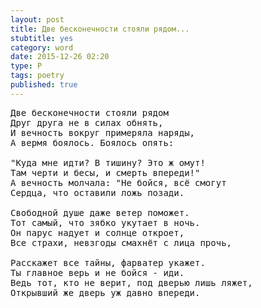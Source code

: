```yaml
---
layout: post
title: Две бесконечности стояли рядом...
stubtitle: yes
category: word
date: 2015-12-26 02:20
type: P
tags: poetry
published: true
---
```


<pre>
Две бесконечности стояли рядом
Друг друга не в силах обнять,
И вечность вокруг примеряла наряды,
А вермя боялось. Боялось опять:

"Куда мне идти? В тишину? Это ж омут!
Там черти и бесы, и смерть впереди!"
А вечность молчала: "Не бойся, всё смогут
Сердца, что оставили ложь позади.

Свободной душе даже ветер поможет.
Тот самый, что зябко укутает в ночь.
Он парус надует и солнце откроет,
Все страхи, невзгоды смахнёт с лица прочь,

Расскажет все тайны, фарватер укажет.
Ты главное верь и не бойся - иди.
Ведь тот, кто не верит, под дверью лишь ляжет,
Открывший же дверь уж давно впереди.
</pre>
